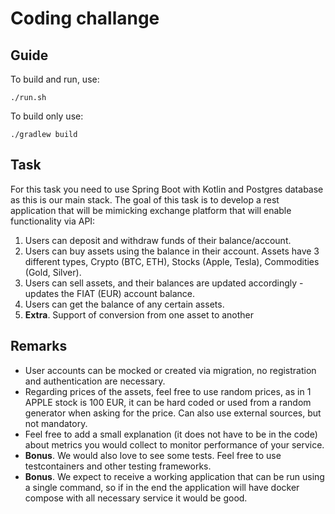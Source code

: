# Coding challange

## Guide

To build and run, use:

    ./run.sh

To build only use:

    ./gradlew build

## Task

For this task you need to use Spring Boot with Kotlin and Postgres database as this is our main
stack.
The goal of this task is to develop a rest application that will be mimicking exchange
platform that will enable functionality via API:
1. Users can deposit and withdraw funds of their balance/account.
2. Users can buy assets using the balance in their account. Assets have 3 different types,
Crypto (BTC, ETH), Stocks (Apple, Tesla), Commodities (Gold, Silver).
3. Users can sell assets, and their balances are updated accordingly - updates the FIAT
(EUR) account balance.
4. Users can get the balance of any certain assets.
5. **Extra**. Support of conversion from one asset to another

## Remarks

- User accounts can be mocked or created via migration, no registration and
authentication are necessary.
- Regarding prices of the assets, feel free to use random prices, as in 1 APPLE stock is
100 EUR, it can be hard coded or used from a random generator when asking for the
price. Can also use external sources, but not mandatory.
- Feel free to add a small explanation (it does not have to be in the code) about metrics
you would collect to monitor performance of your service.
- **Bonus**. We would also love to see some tests. Feel free to use testcontainers and other
testing frameworks.
- **Bonus**. We expect to receive a working application that can be run using a single
command, so if in the end the application will have docker compose with all necessary
service it would be good.